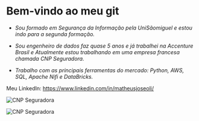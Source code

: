 # Bem-vindo ao meu git

* _Sou formado em Segurança da Informação pela UniSãomiguel e estou indo para a segunda formação._
* _Sou engenheiro de dados faz quase 5 anos e já trabalhei na Accenture Brasil e Atualmente estou trabalhando em uma empresa francesa chamada CNP Seguradora._

* *Trabalho com as principais ferramentas do mercado: Python, AWS, SQL, Apache Nifi e DataBricks.*



Meu LinkedIn: <https://www.linkedin.com/in/matheusjoseoli/>


![CNP Seguradora](https://turn2c.com/wp-content/uploads/2025/05/NovaMarca-CNP-Positivo-RGB-6FEV2025.png)


![CNP Seguradora](https://encrypted-tbn0.gstatic.com/images?q=tbn:ANd9GcT028j6NHiiA-0NNpG_haXdsDgASNRM-Pqt5w&s)

